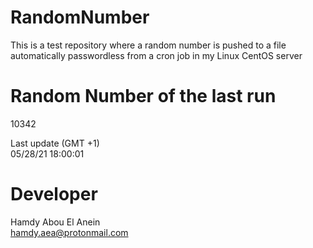 # RandomNumber    
This is a test repository where a random number is pushed to a file automatically passwordless from a cron job in my Linux CentOS server    
# Random Number of the last run   
10342
      
Last update (GMT +1)    
05/28/21 18:00:01
# Developer    
Hamdy Abou El Anein   
hamdy.aea@protonmail.com
